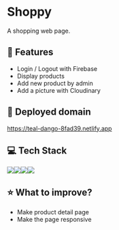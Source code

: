 # Shoppy

A shopping web page.

## 👀 Features 

* Login / Logout with Firebase 
* Display products 
* Add new product by admin 
* Add a picture with Cloudinary 

## 🌸 Deployed domain
 https://teal-dango-8fad39.netlify.app
 

## 💻 Tech Stack 

<img src="https://img.shields.io/badge/javascript-F7DF1E?style=for-the-badge&logo=javascript&logoColor=black"><img src="https://img.shields.io/badge/react-61DAFB?style=for-the-badge&logo=react&logoColor=black"><img src="https://img.shields.io/badge/css-1572B6?style=for-the-badge&logo=css3&logoColor=white"><img src="https://img.shields.io/badge/HTML5-E34F26?style=for-the-badge&logo=HTML5&logoColor=white">

## ⭐️ What to improve? 

- Make product detail page
- Make the page responsive












